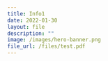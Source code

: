```yaml
---
title: Info1
date: 2022-01-30
layout: file
description: ""
image: /images/hero-banner.png
file_url: /files/test.pdf
---
```


